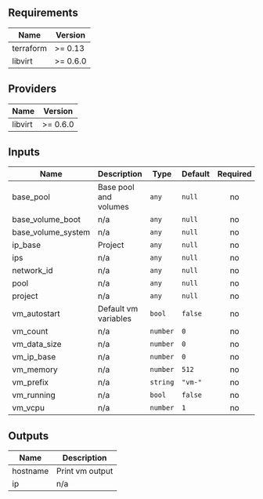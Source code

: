 ## Requirements

| Name | Version |
|------|---------|
| terraform | >= 0.13 |
| libvirt | >= 0.6.0 |

## Providers

| Name | Version |
|------|---------|
| libvirt | >= 0.6.0 |

## Inputs

| Name | Description | Type | Default | Required |
|------|-------------|------|---------|:--------:|
| base\_pool | Base pool and volumes | `any` | `null` | no |
| base\_volume\_boot | n/a | `any` | `null` | no |
| base\_volume\_system | n/a | `any` | `null` | no |
| ip\_base | Project | `any` | `null` | no |
| ips | n/a | `any` | `null` | no |
| network\_id | n/a | `any` | `null` | no |
| pool | n/a | `any` | `null` | no |
| project | n/a | `any` | `null` | no |
| vm\_autostart | Default vm variables | `bool` | `false` | no |
| vm\_count | n/a | `number` | `0` | no |
| vm\_data\_size | n/a | `number` | `0` | no |
| vm\_ip\_base | n/a | `number` | `0` | no |
| vm\_memory | n/a | `number` | `512` | no |
| vm\_prefix | n/a | `string` | `"vm-"` | no |
| vm\_running | n/a | `bool` | `false` | no |
| vm\_vcpu | n/a | `number` | `1` | no |

## Outputs

| Name | Description |
|------|-------------|
| hostname | Print vm output |
| ip | n/a |


